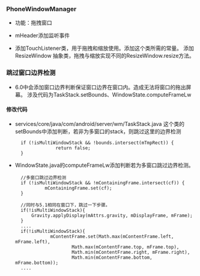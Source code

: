 ### PhoneWindowManager

- 功能：拖拽窗口

- mHeader添加监听事件

- 添加TouchListener类，用于拖拽和缩放使用。添加这个类所需的常量。
添加ResizeWindow 抽象类，拖拽与缩放实现不同的ResizeWindow.resize方法。

### 跳过窗口边界检测

- 6.0中会添加窗口边界判断保证窗口边界在窗口内。造成无法将窗口的拖出屏幕。
涉及代码为TaskStack.setBounds、WindowState.computeFrameLw

#### 修改代码

- services/core/java/com/android/server/wm/TaskStack.java
这个类的setBounds中添加判断，若非为多窗口的stack，则跳过这里的边界检测             

        if (!isMultiWindowStack && !bounds.intersect(mTmpRect)) {
                     return false;
        }
- WindowState.java的computeFrameLw添加判断若为多窗口跳过边界检测。

        //多窗口跳过边界检测
        if (!isMultiWindowStack && !mContainingFrame.intersect(cf)) {
                 mContainingFrame.set(cf);
        }

        //同时与5.1相同在窗口下，跳过一下步骤。
        if(!isMultiWindowStack){
            Gravity.applyDisplay(mAttrs.gravity, mDisplayFrame, mFrame);
        }
        ....
        if(!isMultiWindowStack){
                   mContentFrame.set(Math.max(mContentFrame.left, mFrame.left),
                           Math.max(mContentFrame.top, mFrame.top),
                           Math.min(mContentFrame.right, mFrame.right),
                           Math.min(mContentFrame.bottom, mFrame.bottom));
        ....
